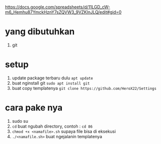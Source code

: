 https://docs.google.com/spreadsheets/d/11LGD_cW-m6_Hemhu87YmckHznY7sZQVW3_9VZKlnJLQ/edit#gid=0

# yang dibutuhkan
1. git

# setup
1. update package terbaru dulu `apt update`
2. buat nginstall git `sudo apt install git`
3. buat copy templatenya `git clone https://github.com/HeroX22/Settings`

# cara pake nya
1. sudo su
2. `cd` buat ngubah directory, contoh : `cd 86`
3. `chmod +x <namafile>.sh` supaya file bisa di eksekusi
4. `./<namafile.sh>` buat ngejalanin templatenya
